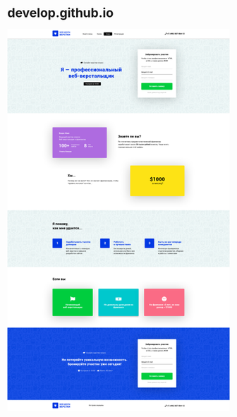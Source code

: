 # develop.github.io
![alt text](https://github.com/iamkirabond/develop.github.io/blob/master/school-large.png)
